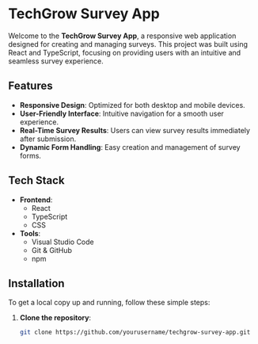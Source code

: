 # TechGrow Survey App

Welcome to the **TechGrow Survey App**, a responsive web application designed for creating and managing surveys. This project was built using React and TypeScript, focusing on providing users with an intuitive and seamless survey experience.

## Features

- **Responsive Design**: Optimized for both desktop and mobile devices.
- **User-Friendly Interface**: Intuitive navigation for a smooth user experience.
- **Real-Time Survey Results**: Users can view survey results immediately after submission.
- **Dynamic Form Handling**: Easy creation and management of survey forms.

## Tech Stack

- **Frontend**: 
  - React
  - TypeScript
  - CSS
- **Tools**:
  - Visual Studio Code
  - Git & GitHub
  - npm

## Installation

To get a local copy up and running, follow these simple steps:

1. **Clone the repository**:
   ```bash
   git clone https://github.com/yourusername/techgrow-survey-app.git
